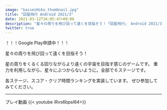 ```yaml
---
image: "kaiseiHiko_thumbnail.jpg"
title: "回星飛行 Android 2021/3"
date: 2021-03-12T16:05:47+09:00
description: "星々の周りを飛び回って遠くを目指そう！「回星飛行」 Android 2021/3"
twitter: true
---
```

！！！Google Play申請中！！！

星々の周りを飛び回って遠くを目指そう！

<!--more-->
星の周りをくるくる回りながらより遠くの宇宙を目指す感じのゲームです。
重力を利用しながら、星々にぶつからないように。全部で６ステージです。

各ステージ、スコア・クリア時間ランキングを実装しています。
ぜひ参加してみてください。

---

プレイ動画
{{< youtube iRvs6bpsl64>}}
